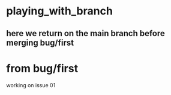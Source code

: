# playing_with_branch

## here we return on the main branch before merging bug/first
# from bug/first 


working on issue 01